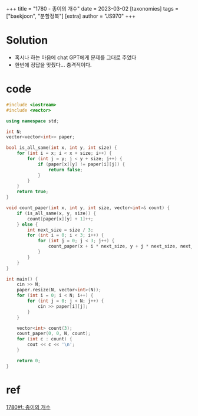 +++
title = "1780 - 종이의 개수"
date = 2023-03-02
[taxonomies]
tags = ["baekjoon", "분할정복"]
[extra]
author = "JS970"
+++

# Solution
- 혹시나 하는 마음에 chat GPT에게 문제를 그대로 주었다
- 한번에 정답을 맞췄다... 충격적이다.

# code
```c++
#include <iostream>
#include <vector>

using namespace std;

int N;
vector<vector<int>> paper;

bool is_all_same(int x, int y, int size) {
    for (int i = x; i < x + size; i++) {
        for (int j = y; j < y + size; j++) {
            if (paper[x][y] != paper[i][j]) {
                return false;
            }
        }
    }
    return true;
}

void count_paper(int x, int y, int size, vector<int>& count) {
    if (is_all_same(x, y, size)) {
        count[paper[x][y] + 1]++;
    } else {
        int next_size = size / 3;
        for (int i = 0; i < 3; i++) {
            for (int j = 0; j < 3; j++) {
                count_paper(x + i * next_size, y + j * next_size, next_size, count);
            }
        }
    }
}

int main() {
    cin >> N;
    paper.resize(N, vector<int>(N));
    for (int i = 0; i < N; i++) {
        for (int j = 0; j < N; j++) {
            cin >> paper[i][j];
        }
    }

    vector<int> count(3);
    count_paper(0, 0, N, count);
    for (int c : count) {
        cout << c << '\n';
    }

    return 0;
}
```

# ref
[1780번: 종이의 개수](https://www.acmicpc.net/problem/1780)